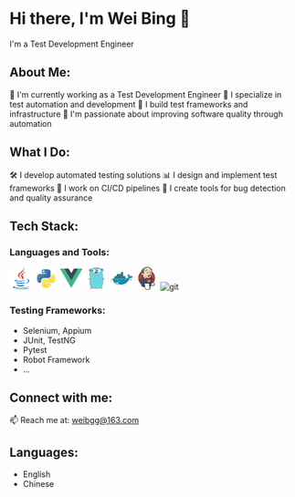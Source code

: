# Hi there, I'm Wei Bing 👋

I'm a Test Development Engineer

## About Me:

🔭 I'm currently working as a Test Development Engineer
🌱 I specialize in test automation and development
🤖 I build test frameworks and infrastructure
🚀 I'm passionate about improving software quality through automation

## What I Do:

🛠 I develop automated testing solutions
📊 I design and implement test frameworks
🔄 I work on CI/CD pipelines
🐞 I create tools for bug detection and quality assurance

## Tech Stack:

### Languages and Tools:
<p align="left">
<img src="https://raw.githubusercontent.com/devicons/devicon/master/icons/java/java-original.svg" alt="java" width="40" height="40"/>
<img src="https://raw.githubusercontent.com/devicons/devicon/master/icons/python/python-original.svg" alt="python" width="40" height="40"/>
<img src="https://raw.githubusercontent.com/devicons/devicon/master/icons/vuejs/vuejs-original.svg" alt="vue" width="40" height="40"/>
<img src="https://raw.githubusercontent.com/devicons/devicon/master/icons/go/go-original.svg" alt="golang" width="40" height="40"/>
<img src="https://raw.githubusercontent.com/devicons/devicon/master/icons/docker/docker-original.svg" alt="docker" width="40" height="40"/>
<img src="https://raw.githubusercontent.com/devicons/devicon/master/icons/jenkins/jenkins-original.svg" alt="jenkins" width="40" height="40"/>
<img src="https://www.vectorlogo.zone/logos/git-scm/git-scm-icon.svg" alt="git" width="40" height="40"/>
</p>

### Testing Frameworks:
- Selenium, Appium
- JUnit, TestNG
- Pytest
- Robot Framework
- ...

## Connect with me:
📫 Reach me at: [weibgg@163.com](mailto:weibgg@163.com)

## Languages:
- English
- Chinese

